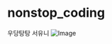 # nonstop_coding
우당탕탕 서유니
![Image](https://www.google.co.kr/url?sa=i&rct=j&q=&esrc=s&source=images&cd=&cad=rja&uact=8&ved=0ahUKEwjp2vuloOPYAhXKlpQKHYd1AN0QjRwIBw&url=http%3A%2F%2Fwww.travelandleisure.com%2Fflight-deals%2Fcheap-flights-hawaii-winter&psig=AOvVaw35Z31EOTPP0JEwE0hRJNWq&ust=1516424674025858)
